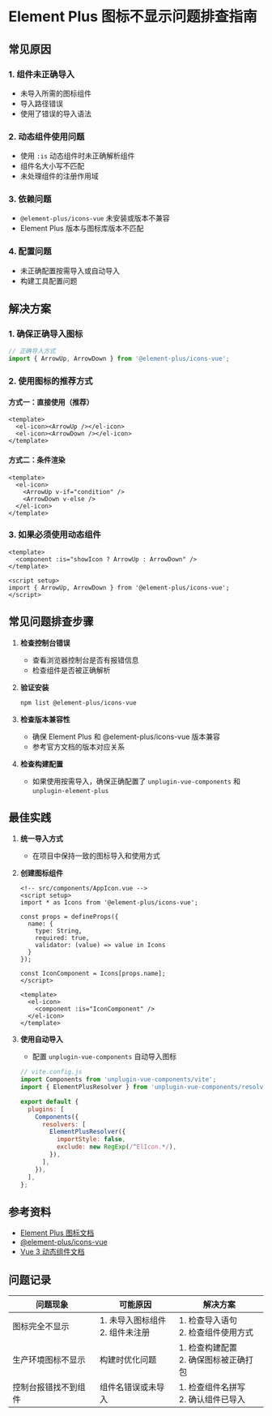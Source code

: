 # Element Plus 图标不显示问题排查指南

## 常见原因

### 1. 组件未正确导入
- 未导入所需的图标组件
- 导入路径错误
- 使用了错误的导入语法

### 2. 动态组件使用问题
- 使用 `:is` 动态组件时未正确解析组件
- 组件名大小写不匹配
- 未处理组件的注册作用域

### 3. 依赖问题
- `@element-plus/icons-vue` 未安装或版本不兼容
- Element Plus 版本与图标库版本不匹配

### 4. 配置问题
- 未正确配置按需导入或自动导入
- 构建工具配置问题

## 解决方案

### 1. 确保正确导入图标

```javascript
// 正确导入方式
import { ArrowUp, ArrowDown } from '@element-plus/icons-vue';
```

### 2. 使用图标的推荐方式

#### 方式一：直接使用（推荐）
```vue
<template>
  <el-icon><ArrowUp /></el-icon>
  <el-icon><ArrowDown /></el-icon>
</template>
```

#### 方式二：条件渲染
```vue
<template>
  <el-icon>
    <ArrowUp v-if="condition" />
    <ArrowDown v-else />
  </el-icon>
</template>
```

### 3. 如果必须使用动态组件

```vue
<template>
  <component :is="showIcon ? ArrowUp : ArrowDown" />
</template>

<script setup>
import { ArrowUp, ArrowDown } from '@element-plus/icons-vue';
</script>
```

## 常见问题排查步骤

1. **检查控制台错误**
   - 查看浏览器控制台是否有报错信息
   - 检查组件是否被正确解析

2. **验证安装**
   ```bash
   npm list @element-plus/icons-vue
   ```

3. **检查版本兼容性**
   - 确保 Element Plus 和 @element-plus/icons-vue 版本兼容
   - 参考官方文档的版本对应关系

4. **检查构建配置**
   - 如果使用按需导入，确保正确配置了 `unplugin-vue-components` 和 `unplugin-element-plus`

## 最佳实践

1. **统一导入方式**
   - 在项目中保持一致的图标导入和使用方式

2. **创建图标组件**
   ```vue
   <!-- src/components/AppIcon.vue -->
   <script setup>
   import * as Icons from '@element-plus/icons-vue';
   
   const props = defineProps({
     name: {
       type: String,
       required: true,
       validator: (value) => value in Icons
     }
   });
   
   const IconComponent = Icons[props.name];
   </script>
   
   <template>
     <el-icon>
       <component :is="IconComponent" />
     </el-icon>
   </template>
   ```

3. **使用自动导入**
   - 配置 `unplugin-vue-components` 自动导入图标
   ```javascript
   // vite.config.js
   import Components from 'unplugin-vue-components/vite';
   import { ElementPlusResolver } from 'unplugin-vue-components/resolvers';
   
   export default {
     plugins: [
       Components({
         resolvers: [
           ElementPlusResolver({
             importStyle: false,
             exclude: new RegExp(/^ElIcon.*/),
           }),
         ],
       }),
     ],
   };
   ```

## 参考资料

- [Element Plus 图标文档](https://element-plus.org/zh-CN/component/icon.html)
- [@element-plus/icons-vue](https://www.npmjs.com/package/@element-plus/icons-vue)
- [Vue 3 动态组件文档](https://v3.cn.vuejs.org/guide/component-dynamic-async.html)

## 问题记录

| 问题现象 | 可能原因 | 解决方案 |
|---------|---------|---------|
| 图标完全不显示 | 1. 未导入图标组件<br>2. 组件未注册 | 1. 检查导入语句<br>2. 检查组件使用方式 |
| 生产环境图标不显示 | 构建时优化问题 | 1. 检查构建配置<br>2. 确保图标被正确打包 |
| 控制台报错找不到组件 | 组件名错误或未导入 | 1. 检查组件名拼写<br>2. 确认组件已导入 |